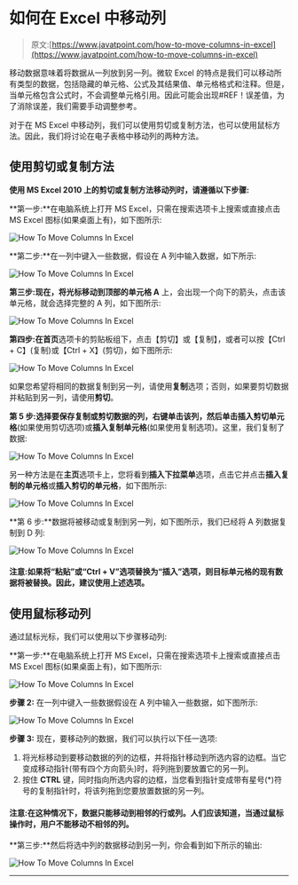 # 如何在 Excel 中移动列

> 原文:[https://www.javatpoint.com/how-to-move-columns-in-excel](https://www.javatpoint.com/how-to-move-columns-in-excel)

移动数据意味着将数据从一列放到另一列。微软 Excel 的特点是我们可以移动所有类型的数据，包括隐藏的单元格、公式及其结果值、单元格格式和注释。但是，当单元格包含公式时，不会调整单元格引用。因此可能会出现#REF！误差值，为了消除误差，我们需要手动调整参考。

对于在 MS Excel 中移动列，我们可以使用剪切或复制方法，也可以使用鼠标方法。因此，我们将讨论在电子表格中移动列的两种方法。

## 使用剪切或复制方法

**使用 MS Excel 2010 上的剪切或复制方法移动列时，请遵循以下步骤:**

**第一步:**在电脑系统上打开 MS Excel，只需在搜索选项卡上搜索或直接点击 MS Excel 图标(如果桌面上有)，如下图所示:

![How To Move Columns In Excel](img/aebfd6d4bd2ee414dd374798aec05953.png)

**第二步:**在一列中键入一些数据，假设在 A 列中输入数据，如下所示:

![How To Move Columns In Excel](img/9bf5f141dab7e2ba0a930057c134de82.png)

**第三步:**现在，将光标移动到顶部的**单元格 A** 上，会出现一个向下的箭头，点击该单元格，就会选择完整的 A 列，如下图所示:

![How To Move Columns In Excel](img/f68c1b86f32dbb38b5c0c39c95da20bd.png)

**第四步:**在**首页**选项卡的剪贴板组下，点击【剪切】或【复制】，或者可以按【Ctrl + C】(复制)或【Ctrl + X】(剪切)，如下图所示:

![How To Move Columns In Excel](img/e591546ccb03fb2820c9dd814eae9344.png)

如果您希望将相同的数据复制到另一列，请使用**复制**选项；否则，如果要剪切数据并粘贴到另一列，请使用**剪切**。

**第 5 步:**选择要保存复制或剪切数据的列，右键单击该列，然后单击**插入剪切单元格**(如果使用剪切选项)或**插入复制单元格**(如果使用复制选项)。这里，我们复制了数据:

![How To Move Columns In Excel](img/f57c5448d5e6cc33c431723c72a1d3ec.png)

另一种方法是在**主页**选项卡上，您将看到**插入下拉菜单**选项，点击它并点击**插入复制的单元格**或**插入剪切的单元格**，如下图所示:

![How To Move Columns In Excel](img/28eb62edc29465531054ae088c33317e.png)

**第 6 步:**数据将被移动或复制到另一列，如下图所示，我们已经将 A 列数据复制到 D 列:

![How To Move Columns In Excel](img/7b2161e0db1f7ba21f9e282e86964d99.png)

#### 注意:如果将“粘贴”或“Ctrl + V”选项替换为“插入”选项，则目标单元格的现有数据将被替换。因此，建议使用上述选项。

## 使用鼠标移动列

通过鼠标光标，我们可以使用以下步骤移动列:

**第一步:**在电脑系统上打开 MS Excel，只需在搜索选项卡上搜索或直接点击 MS Excel 图标(如果桌面上有)，如下图所示:

![How To Move Columns In Excel](img/8034842d20ffb41c851c2e8e02b397f9.png)

**步骤 2:** 在一列中键入一些数据假设在 A 列中输入一些数据，如下图所示:

![How To Move Columns In Excel](img/5d1052b88d4aa4da50b1daac7b8e370b.png)

**步骤 3:** 现在，要移动列的数据，我们可以执行以下任一选项:

1.  将光标移动到要移动数据的列的边框，并将指针移动到所选内容的边框。当它变成移动指针(带有四个方向箭头)时，将列拖到要放置它的另一列。
2.  按住 **CTRL** 键，同时指向所选内容的边框，当您看到指针变成带有星号(*)符号的复制指针时，将该列拖到您要放置数据的另一列。

#### 注意:在这种情况下，数据只能移动到相邻的行或列。人们应该知道，当通过鼠标操作时，用户不能移动不相邻的列。

**第三步:**然后将选中列的数据移动到另一列，你会看到如下所示的输出:

![How To Move Columns In Excel](img/87a58b5374d11fcdfe15daf03ce37d1f.png)

* * *